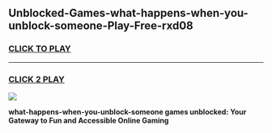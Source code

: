 
## Unblocked-Games-what-happens-when-you-unblock-someone-Play-Free-rxd08
<h3>
<a href="https://premium76.site?title=what-happens-when-you-unblock-someone&ref=23A">CLICK TO PLAY</a></h3>
<hr>

<h3>
<a href="https://premium76.site?title=what-happens-when-you-unblock-someone&ref=23A">CLICK 2 PLAY</a>
  
</h3>

<a href="https://premium76.site?title=what-happens-when-you-unblock-someone&ref=23A"><img src="https://clearcache.store/games.png"></a>


**what-happens-when-you-unblock-someone games unblocked: Your Gateway to Fun and Accessible Online Gaming**

